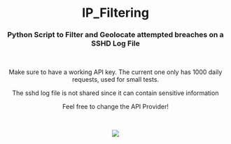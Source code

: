# <h1 align="center">IP_Filtering</h1>
<h3 align="center">Python Script to Filter and Geolocate attempted breaches on a SSHD Log File</h3>

<br>

<p align="center">Make sure to have a working API key. The current one only has 1000 daily requests, used for small tests.</p>
<p align="center">The sshd log file is not shared since it can contain sensitive information</p>
<p align="center">Feel free to change the API Provider!</p>

<br>

<p align="center">

  <img src = "https://github.com/user-attachments/assets/8c10e943-c14c-435c-b802-5ec60461c4e8">

</p>
